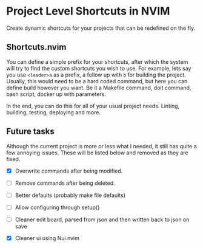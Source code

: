# Project Level Shortcuts in NVIM

Create dynamic shortcuts for your projects that can be redefined on the fly.

## Shortcuts.nvim

You can define a simple prefix for your shortcuts, after which the system will try to find the custom shortcuts you wish to use. For example, lets say you use `<leader>a` as a prefix, a follow up with `b` for building the project. Usually, this would need to be a hard coded command, but here you can define build however you want. Be it a Makefile command, doit command, bash script, docker up with parameters.

In the end, you can do this for all of your usual project needs. Linting, building, testing, deploying and more.

## Future tasks
Although the current project is more or less what I needed, it still has quite a few annoying issues. These will be listed below and removed as they are fixed.

- [x] Overwrite commands after being modified.
- [ ] Remove commands after being deleted.
- [ ] Better defaults (probably make file defaults)
- [ ] Allow configuring through setup()
- [ ] Cleaner edit board, parsed from json and then written back to json on save
- [x] Cleaner ui using Nui.nvim

